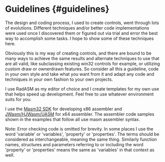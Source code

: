 # Guidelines {#guidelines}

The design and coding process, I used to create controls, went through lots of evolutions. Different techniques and/or better code implementations were used once I discovered them or figured out via trial and error the best way to accomplish some tasks. I hope to show some of these techniques here.

Obviously this is my way of creating controls, and there are bound to be many ways to achieve the same results and alternate techniques to use that are all valid, like subclassing existing win32 controls for example, or utilizing custom draw or ownerdrawn features. So consider all this a guideline, code in your own style and take what you want from it and adapt any code and techniques in your own fashion to your own projects.

I use RadASM as my editor of choice and I create templates for my own use that helps speed up development. Feel free to use whatever environment suits for you.

I use the [Masm32 SDK](http://masm32.com/download.htm) for developing x86 assembler and [JWasm/HJWasm/UASM](http://www.terraspace.co.uk/uasm.html) for x64 assembler. The assembler code samples shown in the examples that follow all use masm assembler syntax.

Note: Error checking code is omitted for brevity. In some places I use the word 'variable' or 'variables', 'property' or 'properties'. The terms should be considered as interchangeable, meaning the same thing. Similarly function names, structures and parameters referring to or including the word 'property' or 'properties' means the same as 'variables' in that context as well.

